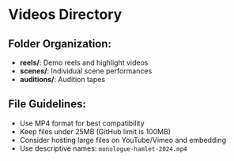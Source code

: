 # Videos Directory

## Folder Organization:
- **reels/**: Demo reels and highlight videos
- **scenes/**: Individual scene performances
- **auditions/**: Audition tapes

## File Guidelines:
- Use MP4 format for best compatibility
- Keep files under 25MB (GitHub limit is 100MB)
- Consider hosting large files on YouTube/Vimeo and embedding
- Use descriptive names: `monologue-hamlet-2024.mp4`
